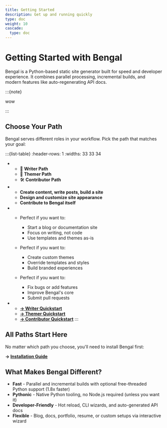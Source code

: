 ```yaml
---
title: Getting Started
description: Get up and running quickly
type: doc
weight: 10
cascade:
  type: doc
---
```


# Getting Started with Bengal

Bengal is a Python-based static site generator built for speed and developer experience. It combines parallel processing, incremental builds, and modern features like auto-regenerating API docs.

:::{note}

wow

:::

## Choose Your Path

Bengal serves different roles in your workflow. Pick the path that matches your goal:

:::{list-table}
:header-rows: 1
:widths: 33 33 34

* - 📝 **Writer Path**
  - 🎨 **Themer Path**
  - 🛠️ **Contributor Path**
* - **Create content, write posts, build a site**
  - **Design and customize site appearance**
  - **Contribute to Bengal itself**
* - Perfect if you want to:

    - Start a blog or documentation site
    - Focus on writing, not code
    - Use templates and themes as-is
  - Perfect if you want to:

    - Create custom themes
    - Override templates and styles
    - Build branded experiences
  - Perfect if you want to:

    - Fix bugs or add features
    - Improve Bengal's core
    - Submit pull requests
* - **[→ Writer Quickstart](/getting-started/writer-quickstart/)**
  - **[→ Themer Quickstart](/getting-started/themer-quickstart/)**
  - **[→ Contributor Quickstart](/getting-started/contributor-quickstart/)**
:::

## All Paths Start Here

No matter which path you choose, you'll need to install Bengal first:

**→ [Installation Guide](/getting-started/installation/)**

## What Makes Bengal Different?

- **Fast** - Parallel and incremental builds with optional free-threaded Python support (1.8x faster)
- **Pythonic** - Native Python tooling, no Node.js required (unless you want it)
- **Developer-Friendly** - Hot reload, CLI wizards, and auto-generated API docs
- **Flexible** - Blog, docs, portfolio, resume, or custom setups via interactive wizard

